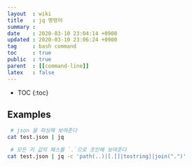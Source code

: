 ```yaml
---
layout  : wiki
title   : jq 명령어
summary : 
date    : 2020-03-10 23:04:14 +0900
updated : 2020-03-10 23:06:24 +0900
tag     : bash command
toc     : true
public  : true
parent  : [[command-line]]
latex   : false
---
```

* TOC
{:toc}

## Examples
```sh
 # json 을 파싱해 보여준다
cat test.json | jq

 # 모든 키 값의 패스를 `.`으로 조인해 보여준다
cat test.json | jq -c 'path(..)|[.[]|tostring]|join(".")'
```
